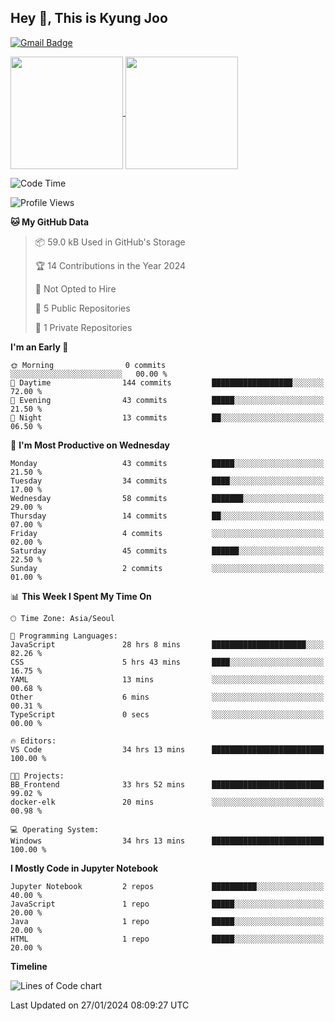 ## Hey 👋, This is Kyung Joo
[![Gmail Badge](https://img.shields.io/badge/-joou3982@gmail.com-c14438?style=flat&logo=Gmail&logoColor=white&link=mailto:joou3982@gmail.com)](mailto:joou3982@gmail.com) 

<a href="https://github.com/kzoou2/github-readme-stats">
  <img height=180 align="center" src="https://github-readme-stats.vercel.app/api?username=kzoou2&show_icons=true" />
</a>
<a href="https://github.com/anuraghazra/convoychat">
  <img height=180 align="center" src="https://github-readme-stats.vercel.app/api/top-langs?username=kzoou2&layout=compact&langs_count=8&card_width=320" />
</a>

<!--START_SECTION:waka-->
![Code Time](http://img.shields.io/badge/Code%20Time-38%20hrs%2027%20mins-blue)

![Profile Views](http://img.shields.io/badge/Profile%20Views-48-blue)

**🐱 My GitHub Data** 

> 📦 59.0 kB Used in GitHub's Storage 
 > 
> 🏆 14 Contributions in the Year 2024
 > 
> 🚫 Not Opted to Hire
 > 
> 📜 5 Public Repositories 
 > 
> 🔑 1 Private Repositories 
 > 
**I'm an Early 🐤** 

```text
🌞 Morning                0 commits           ░░░░░░░░░░░░░░░░░░░░░░░░░   00.00 % 
🌆 Daytime                144 commits         ██████████████████░░░░░░░   72.00 % 
🌃 Evening                43 commits          █████░░░░░░░░░░░░░░░░░░░░   21.50 % 
🌙 Night                  13 commits          ██░░░░░░░░░░░░░░░░░░░░░░░   06.50 % 
```
📅 **I'm Most Productive on Wednesday** 

```text
Monday                   43 commits          █████░░░░░░░░░░░░░░░░░░░░   21.50 % 
Tuesday                  34 commits          ████░░░░░░░░░░░░░░░░░░░░░   17.00 % 
Wednesday                58 commits          ███████░░░░░░░░░░░░░░░░░░   29.00 % 
Thursday                 14 commits          ██░░░░░░░░░░░░░░░░░░░░░░░   07.00 % 
Friday                   4 commits           ░░░░░░░░░░░░░░░░░░░░░░░░░   02.00 % 
Saturday                 45 commits          ██████░░░░░░░░░░░░░░░░░░░   22.50 % 
Sunday                   2 commits           ░░░░░░░░░░░░░░░░░░░░░░░░░   01.00 % 
```


📊 **This Week I Spent My Time On** 

```text
🕑︎ Time Zone: Asia/Seoul

💬 Programming Languages: 
JavaScript               28 hrs 8 mins       █████████████████████░░░░   82.26 % 
CSS                      5 hrs 43 mins       ████░░░░░░░░░░░░░░░░░░░░░   16.75 % 
YAML                     13 mins             ░░░░░░░░░░░░░░░░░░░░░░░░░   00.68 % 
Other                    6 mins              ░░░░░░░░░░░░░░░░░░░░░░░░░   00.31 % 
TypeScript               0 secs              ░░░░░░░░░░░░░░░░░░░░░░░░░   00.00 % 

🔥 Editors: 
VS Code                  34 hrs 13 mins      █████████████████████████   100.00 % 

🐱‍💻 Projects: 
BB_Frontend              33 hrs 52 mins      █████████████████████████   99.02 % 
docker-elk               20 mins             ░░░░░░░░░░░░░░░░░░░░░░░░░   00.98 % 

💻 Operating System: 
Windows                  34 hrs 13 mins      █████████████████████████   100.00 % 
```

**I Mostly Code in Jupyter Notebook** 

```text
Jupyter Notebook         2 repos             ██████████░░░░░░░░░░░░░░░   40.00 % 
JavaScript               1 repo              █████░░░░░░░░░░░░░░░░░░░░   20.00 % 
Java                     1 repo              █████░░░░░░░░░░░░░░░░░░░░   20.00 % 
HTML                     1 repo              █████░░░░░░░░░░░░░░░░░░░░   20.00 % 
```



**Timeline**

![Lines of Code chart](https://raw.githubusercontent.com/kzoou2/kzoou2/main/assets/bar_graph.png)


 Last Updated on 27/01/2024 08:09:27 UTC
<!--END_SECTION:waka-->
